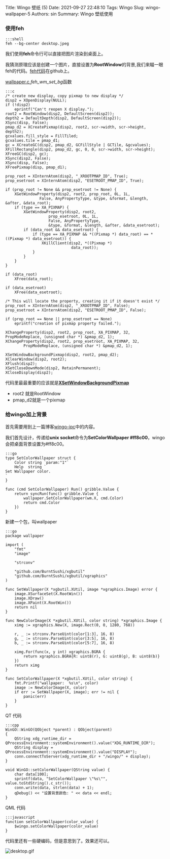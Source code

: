 Title: Wingo 壁纸 (5)
Date: 2021-09-27 22:48:10
Tags: Wingo
Slug: wingo-wallpaper-5
Authors: sin
Summary: Wingo 壁纸使用


### 使用feh

    :::shell
    feh --bg-center desktop.jpeg

我们使用**feh**命令行可以直接把图片渲染到桌面上。

我猜测原理应该是创建一个图片，直接设置为**RootWindow**的背景,我们来瞄一眼feh的代码。[feh代码](https://github.com/derf/feh)在github上。

[wallpaper.c](https://github.com/derf/feh/blob/master/src/wallpaper.c),*feh_wm_set_bg*函数

    :::c
    /* create new display, copy pixmap to new display */
    disp2 = XOpenDisplay(NULL);
    if (!disp2)
        eprintf("Can't reopen X display.");
    root2 = RootWindow(disp2, DefaultScreen(disp2));
    depth2 = DefaultDepth(disp2, DefaultScreen(disp2));
    XSync(disp, False);
    pmap_d2 = XCreatePixmap(disp2, root2, scr->width, scr->height, depth2);
    gcvalues.fill_style = FillTiled;
    gcvalues.tile = pmap_d1;
    gc = XCreateGC(disp2, pmap_d2, GCFillStyle | GCTile, &gcvalues);
    XFillRectangle(disp2, pmap_d2, gc, 0, 0, scr->width, scr->height);
    XFreeGC(disp2, gc);
    XSync(disp2, False);
    XSync(disp, False);
    XFreePixmap(disp, pmap_d1);

    prop_root = XInternAtom(disp2, "_XROOTPMAP_ID", True);
    prop_esetroot = XInternAtom(disp2, "ESETROOT_PMAP_ID", True);

    if (prop_root != None && prop_esetroot != None) {
        XGetWindowProperty(disp2, root2, prop_root, 0L, 1L,
                   False, AnyPropertyType, &type, &format, &length, &after, &data_root);
        if (type == XA_PIXMAP) {
            XGetWindowProperty(disp2, root2,
                       prop_esetroot, 0L, 1L,
                       False, AnyPropertyType,
                       &type, &format, &length, &after, &data_esetroot);
            if (data_root && data_esetroot) {
                if (type == XA_PIXMAP && *((Pixmap *) data_root) == *((Pixmap *) data_esetroot)) {
                    XKillClient(disp2, *((Pixmap *)
                                 data_root));
                }
            }
        }
    }

    if (data_root)
        XFree(data_root);

    if (data_esetroot)
        XFree(data_esetroot);

    /* This will locate the property, creating it if it doesn't exist */
    prop_root = XInternAtom(disp2, "_XROOTPMAP_ID", False);
    prop_esetroot = XInternAtom(disp2, "ESETROOT_PMAP_ID", False);

    if (prop_root == None || prop_esetroot == None)
        eprintf("creation of pixmap property failed.");

    XChangeProperty(disp2, root2, prop_root, XA_PIXMAP, 32, PropModeReplace, (unsigned char *) &pmap_d2, 1);
    XChangeProperty(disp2, root2, prop_esetroot, XA_PIXMAP, 32,
            PropModeReplace, (unsigned char *) &pmap_d2, 1);

    XSetWindowBackgroundPixmap(disp2, root2, pmap_d2);
    XClearWindow(disp2, root2);
    XFlush(disp2);
    XSetCloseDownMode(disp2, RetainPermanent);
    XCloseDisplay(disp2);


代码里最最重要的应该就是[**XSetWindowBackgroundPixmap**](https://tronche.com/gui/x/xlib/window/XSetWindowBackgroundPixmap.html)

* root2 就是RootWindow
* pmap_d2就是一个pixmap



### 给wingo加上背景



首先需要用到上一篇博客[wingo-ipc](/wingo-ipc-4.html)中的内容。



我们首先设计，传递给**unix socket**命令为**SetColorWallpaper #ff8c00**，wingo会把桌面背景设置为#ff8c00。

    :::go
    type SetColorWallpaper struct {
        Color string `param:"1"`
        Help  string `
    Set Wallpaper color.
    `
    }

    func (cmd SetColorWallpaper) Run() gribble.Value {
        return syncRun(func() gribble.Value {
            wallpaper.SetColorWallpaper(wm.X, cmd.Color)
            return cmd.Color
        })
    }



新建一个包，叫wallpaper

    :::go
    package wallpaper

    import (
        "fmt"
        "image"

        "strconv"

        "github.com/BurntSushi/xgbutil"
        "github.com/BurntSushi/xgbutil/xgraphics"
    )

    func SetWallpaper(X *xgbutil.XUtil, image *xgraphics.Image) error {
        image.XSurfaceSet(X.RootWin())
        image.XDraw()
        image.XPaint(X.RootWin())
        return nil
    }

    func NewColorImage(X *xgbutil.XUtil, color string) *xgraphics.Image {
        ximg := xgraphics.New(X, image.Rect(0, 0, 1280, 768))

        r, _ := strconv.ParseUint(color[1:3], 16, 8)
        g, _ := strconv.ParseUint(color[3:5], 16, 8)
        b, _ := strconv.ParseUint(color[5:7], 16, 8)

        ximg.For(func(x, y int) xgraphics.BGRA {
            return xgraphics.BGRA{R: uint8(r), G: uint8(g), B: uint8(b)}
        })
        return ximg
    }

    func SetColorWallpaper(X *xgbutil.XUtil, color string) {
        fmt.Printf("wallpaper:  %s\n", color)
        image := NewColorImage(X, color)
        if err := SetWallpaper(X, image); err != nil {
            panic(err)
        }
    }



QT 代码

    :::cpp
    WinGO::WinGO(QObject *parent) : QObject(parent)
    {
        QString xdg_runtime_dir = QProcessEnvironment::systemEnvironment().value("XDG_RUNTIME_DIR");
        QString display = QProcessEnvironment::systemEnvironment().value("DISPLAY");
        conn.connectToServer(xdg_runtime_dir + "/wingo/" + display);
    }

    void WinGO::setColorWallpaper(QString value) {
        char data[100];
        sprintf(data, "SetColorWallpaper \"%s\"", value.toStdString().c_str());
        conn.write(data, strlen(data) + 1);
        qDebug() << "设置背景颜色: " << data << endl;
    }



QML 代码

    :::javascript
    function setColorWallpaper(color_value) {
        $wingo.setColorWallpaper(color_value)
    }


代码里还有一些硬编码，但是意思到了。效果还可以。


![desktop.gif](https://gitee.com/xuanmingyi/imagebed/raw/master/img/desktop.gif)

